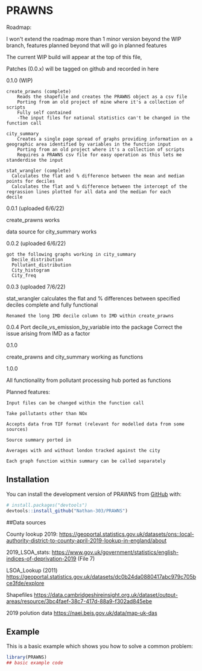 
# PRAWNS

<!-- badges: start -->
<!-- badges: end -->


Roadmap:

I won't extend the roadmap more than 1 minor version beyond the WIP branch, features planned beyond that will go in planned features

The current WIP build will appear at the top of this file, 

Patches (0.0.x) will be tagged on github and recorded in here

0.1.0 (WIP)

	create_prawns (complete)
		Reads the shapefile and creates the PRAWNS object as a csv file
	 	Porting from an old project of mine where it's a collection of scripts
		Fully self contained
		-The input files for national statistics can't be changed in the function call

	city_summary
		Creates a single page spread of graphs providing information on a geographic area identified by variables in the function input
		Porting from an old project where it's a collection of scripts
		Requires a PRAWNS csv file for easy operation as this lets me standerdise the input
		
	stat_wrangler (complete)
	  Calculates the flat and % difference between the mean and median points for deciles
	  Calculates the flat and % difference between the intercept of the regrassion lines plotted for all data and the median for each        decile
	  
0.0.1 (uploaded 6/6/22)

  create_prawns works
  
  data source for city_summary works
  
0.0.2 (uploaded 6/6/22)  
	
	got the following graphs working in city_summary
	  Decile_distribution
	  Pollutant_distribution
	  City_histogram
	  City_freq

0.0.3 (uploaded 7/6/22)

  stat_wrangler
    calculates the flat and % differences between specified deciles
    complete and fully functional
	
	Renamed the long IMD decile column to IMD within create_prawns

0.0.4
	Port decile_vs_emission_by_variable into the package
    Correct the issue arising from IMD as a factor
    
0.1.0

  create_prawns and city_summary working as functions

1.0.0

  All functionality from pollutant processing hub ported as functions
  
  
		
Planned features:

	Input files can be changed within the function call

	Take pollutants other than NOx
	
	Accepts data from TIF format (relevant for modelled data from some sources)
	
	Source summary ported in
	
	Averages with and without london tracked against the city
	
	Each graph function within summary can be called separately
	
## Installation

You can install the development version of PRAWNS from [GitHub](https://github.com/) with:



``` r
# install.packages("devtools")
devtools::install_github("Nathan-303/PRAWNS")
```

##Data sources

County lookup 2019:
https://geoportal.statistics.gov.uk/datasets/ons::local-authority-district-to-county-april-2019-lookup-in-england/about

2019_LSOA_stats:
https://www.gov.uk/government/statistics/english-indices-of-deprivation-2019 (File 7)

LSOA_Lookup (2011)
https://geoportal.statistics.gov.uk/datasets/dc0b24da0880417abc979c705bce3fde/explore

Shapefiles
https://data.cambridgeshireinsight.org.uk/dataset/output-areas/resource/3bc4faef-38c7-417d-88a9-f302ad845ebe

2019 polution data
https://naei.beis.gov.uk/data/map-uk-das

## Example

This is a basic example which shows you how to solve a common problem:

``` r
library(PRAWNS)
## basic example code
```

